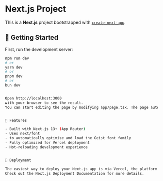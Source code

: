 # Next.js Project

This is a **Next.js** project bootstrapped with [`create-next-app`](https://nextjs.org/docs/api-reference/create-next-app).  

## 🚀 Getting Started

First, run the development server:

```bash
npm run dev
# or
yarn dev
# or
pnpm dev
# or
bun dev


Open http://localhost:3000
with your browser to see the result.
You can start editing the page by modifying app/page.tsx. The page auto-updates as you edit the file.


🎨 Features

- Built with Next.js 13+ (App Router)
- Uses next/font
- to automatically optimize and load the Geist font family
- Fully optimized for Vercel deployment
- Hot-reloading development experience


🚀 Deployment

The easiest way to deploy your Next.js app is via Vercel, the platform from the creators of Next.js.
Check out the Next.js Deployment Documentation for more details.